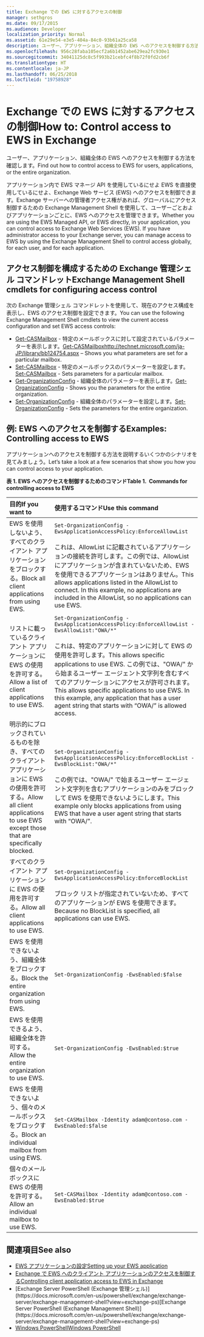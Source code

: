 ```yaml
---
title: Exchange での EWS に対するアクセスの制御
manager: sethgros
ms.date: 09/17/2015
ms.audience: Developer
localization_priority: Normal
ms.assetid: 61e29e54-e3e5-404a-84c0-93b61a25ca58
description: ユーザー、アプリケーション、組織全体の EWS へのアクセスを制御する方法を確認します。
ms.openlocfilehash: 956c28faba105ecf2a6b1452abe629ea2fc930e1
ms.sourcegitcommit: 34041125dc8c5f993b21cebfc4f8b72f0fd2cb6f
ms.translationtype: HT
ms.contentlocale: ja-JP
ms.lasthandoff: 06/25/2018
ms.locfileid: "19758928"
---
```

# <a name="control-access-to-ews-in-exchange"></a><span data-ttu-id="7e3af-103">Exchange での EWS に対するアクセスの制御</span><span class="sxs-lookup"><span data-stu-id="7e3af-103">How to: Control access to EWS in Exchange</span></span>

<span data-ttu-id="7e3af-104">ユーザー、アプリケーション、組織全体の EWS へのアクセスを制御する方法を確認します。</span><span class="sxs-lookup"><span data-stu-id="7e3af-104">Find out how to control access to EWS for users, applications, or the entire organization.</span></span>
  
<span data-ttu-id="7e3af-p101">アプリケーション内で EWS マネージ API を使用しているにせよ EWS を直接使用しているにせよ、Exchange Web サービス (EWS) へのアクセスを制御できます。Exchange サーバーへの管理者アクセス権があれば、グローバルにアクセス制御するための Exchange Management Shell を使用して、ユーザーごとおよびアプリケーションごとに、EWS へのアクセスを管理できます。</span><span class="sxs-lookup"><span data-stu-id="7e3af-p101">Whether you are using the EWS Managed API, or EWS directly, in your application, you can control access to Exchange Web Services (EWS). If you have administrator access to your Exchange server, you can manage access to EWS by using the Exchange Management Shell to control access globally, for each user, and for each application.</span></span>
  
## <a name="exchange-management-shell-cmdlets-for-configuring-access-control"></a><span data-ttu-id="7e3af-107">アクセス制御を構成するための Exchange 管理シェル コマンドレット</span><span class="sxs-lookup"><span data-stu-id="7e3af-107">Exchange Management Shell cmdlets for configuring access control</span></span>
<span data-ttu-id="7e3af-108"><a name="bk_Cmdlets"> </a></span><span class="sxs-lookup"><span data-stu-id="7e3af-108"></span></span>

<span data-ttu-id="7e3af-109">次の Exchange 管理シェル コマンドレットを使用して、現在のアクセス構成を表示し、EWS のアクセス制御を設定できます。</span><span class="sxs-lookup"><span data-stu-id="7e3af-109">You can use the following Exchange Management Shell cmdlets to view the current access configuration and set EWS access controls:</span></span>
  
- <span data-ttu-id="7e3af-110">[Get-CASMailbox](http://technet.microsoft.com/ja-JP/library/bb124754.aspx) - 特定のメールボックスに対して設定されているパラメーターを表示します。</span><span class="sxs-lookup"><span data-stu-id="7e3af-110">[Get-CASMailboxhttp://technet.microsoft.com/ja-JP/library/bb124754.aspx](http://technet.microsoft.com/ja-JP/library/bb124754.aspx) – Shows you what parameters are set for a particular mailbox.</span></span>   
- <span data-ttu-id="7e3af-111">[Set-CASMailbox](http://technet.microsoft.com/ja-JP/library/bb125264.aspx) - 特定のメールボックスのパラメーターを設定します。</span><span class="sxs-lookup"><span data-stu-id="7e3af-111">[Set-CASMailbox](http://technet.microsoft.com/ja-JP/library/bb125264.aspx) - Sets parameters for a particular mailbox.</span></span>    
- <span data-ttu-id="7e3af-112">[Get-OrganizationConfig](http://technet.microsoft.com/ja-JP/library/aa997571.aspx) - 組織全体のパラメーターを表示します。</span><span class="sxs-lookup"><span data-stu-id="7e3af-112">[Get-OrganizationConfig](http://technet.microsoft.com/ja-JP/library/aa997571.aspx) - Shows you the parameters for the entire organization.</span></span>    
- <span data-ttu-id="7e3af-113">[Set-OrganizationConfig](http://technet.microsoft.com/ja-JP/library/aa997443.aspx) - 組織全体のパラメーターを設定します。</span><span class="sxs-lookup"><span data-stu-id="7e3af-113">[Set-OrganizationConfig](http://technet.microsoft.com/ja-JP/library/aa997443.aspx) - Sets the parameters for the entire organization.</span></span> 

<span data-ttu-id="7e3af-114"><a name="bk_Examples"> </a></span><span class="sxs-lookup"><span data-stu-id="7e3af-114"></span></span>

## <a name="examples-controlling-access-to-ews"></a><span data-ttu-id="7e3af-115">例: EWS へのアクセスを制御する</span><span class="sxs-lookup"><span data-stu-id="7e3af-115">Examples: Controlling access to EWS</span></span>

<span data-ttu-id="7e3af-116">アプリケーションへのアクセスを制御する方法を説明するいくつかのシナリオを見てみましょう。</span><span class="sxs-lookup"><span data-stu-id="7e3af-116">Let’s take a look at a few scenarios that show you how you can control access to your application.</span></span>
  
<span data-ttu-id="7e3af-117">**表 1. EWS へのアクセスを制御するためのコマンド**</span><span class="sxs-lookup"><span data-stu-id="7e3af-117">**Table 1.  Commands for controlling access to EWS**</span></span>

|<span data-ttu-id="7e3af-118">目的</span><span class="sxs-lookup"><span data-stu-id="7e3af-118">If you want to</span></span> |<span data-ttu-id="7e3af-119">使用するコマンド</span><span class="sxs-lookup"><span data-stu-id="7e3af-119">Use this command</span></span>|
|:-----|:-----|
|<span data-ttu-id="7e3af-120">EWS を使用しないよう、すべてのクライアント アプリケーションをブロックする。</span><span class="sxs-lookup"><span data-stu-id="7e3af-120">Block all client applications from using EWS.</span></span> | `Set-OrganizationConfig -EwsApplicationAccessPolicy:EnforceAllowList`<br/><br/><span data-ttu-id="7e3af-p102">これは、AllowList に記載されているアプリケーションの接続を許可します。この例では、AllowList にアプリケーションが含まれていないため、EWS を使用できるアプリケーションはありません。</span><span class="sxs-lookup"><span data-stu-id="7e3af-p102">This allows applications listed in the AllowList to connect. In this example, no applications are included in the AllowList, so no applications can use EWS.</span></span> |
|<span data-ttu-id="7e3af-123">リストに載っているクライアント アプリケーションに EWS の使用を許可する。</span><span class="sxs-lookup"><span data-stu-id="7e3af-123">Allow a list of client applications to use EWS.</span></span> | `Set-OrganizationConfig -EwsApplicationAccessPolicy:EnforceAllowList -EwsAllowList:"OWA/*"`<br/><br/><span data-ttu-id="7e3af-124">これは、特定のアプリケーションに対して EWS の使用を許可します。</span><span class="sxs-lookup"><span data-stu-id="7e3af-124">This allows specific applications to use EWS.</span></span> <span data-ttu-id="7e3af-125">この例では、"OWA/" から始まるユーザー エージェント文字列を含むすべてのアプリケーションにアクセスが許可されます。</span><span class="sxs-lookup"><span data-stu-id="7e3af-125">This allows specific applications to use EWS. In this example, any application that has a user agent string that starts with “OWA/” is allowed access.</span></span> |
|<span data-ttu-id="7e3af-126">明示的にブロックされているものを除き、すべてのクライアント アプリケーションに EWS の使用を許可する。</span><span class="sxs-lookup"><span data-stu-id="7e3af-126">Allow all client applications to use EWS except those that are specifically blocked.</span></span> | `Set-OrganizationConfig -EwsApplicationAccessPolicy:EnforceBlockList -EwsBlockList:"OWA/*"`<br/> <br/><span data-ttu-id="7e3af-127">この例では、"OWA/" で始まるユーザー エージェント文字列を含むアプリケーションのみをブロックして EWS を使用できないようにします。</span><span class="sxs-lookup"><span data-stu-id="7e3af-127">This example only blocks applications from using EWS that have a user agent string that starts with “OWA/”.</span></span> |
|<span data-ttu-id="7e3af-128">すべてのクライアント アプリケーションに EWS の使用を許可する。</span><span class="sxs-lookup"><span data-stu-id="7e3af-128">Allow all client applications to use EWS.</span></span> | `Set-OrganizationConfig -EwsApplicationAccessPolicy:EnforceBlockList` <br/><br/> <span data-ttu-id="7e3af-129">ブロック リストが指定されていないため、すべてのアプリケーションが EWS を使用できます。</span><span class="sxs-lookup"><span data-stu-id="7e3af-129">Because no BlockList is specified, all applications can use EWS.</span></span> |
|<span data-ttu-id="7e3af-130">EWS を使用できないよう、組織全体をブロックする。</span><span class="sxs-lookup"><span data-stu-id="7e3af-130">Block the entire organization from using EWS.</span></span> | `Set-OrganizationConfig -EwsEnabled:$false` |
|<span data-ttu-id="7e3af-131">EWS を使用できるよう、組織全体を許可する。</span><span class="sxs-lookup"><span data-stu-id="7e3af-131">Allow the entire organization to use EWS.</span></span> | `Set-OrganizationConfig -EwsEnabled:$true`|
|<span data-ttu-id="7e3af-132">EWS を使用できないよう、個々のメールボックスをブロックする。</span><span class="sxs-lookup"><span data-stu-id="7e3af-132">Block an individual mailbox from using EWS.</span></span> | `Set-CASMailbox -Identity adam@contoso.com -EwsEnabled:$false`|
|<span data-ttu-id="7e3af-133">個々のメールボックスに EWS の使用を許可する。</span><span class="sxs-lookup"><span data-stu-id="7e3af-133">Allow an individual mailbox to use EWS.</span></span> | `Set-CASMailbox -Identity adam@contoso.com -EwsEnabled:$true`|
   
## <a name="see-also"></a><span data-ttu-id="7e3af-134">関連項目</span><span class="sxs-lookup"><span data-stu-id="7e3af-134">See also</span></span>

- [<span data-ttu-id="7e3af-135">EWS アプリケーションの設定</span><span class="sxs-lookup"><span data-stu-id="7e3af-135">Setting up your EWS application</span></span>](setting-up-your-ews-application.md)    
- [<span data-ttu-id="7e3af-136">Exchange で EWS へのクライアント アプリケーションのアクセスを制御する</span><span class="sxs-lookup"><span data-stu-id="7e3af-136">Controlling client application access to EWS in Exchange</span></span>](controlling-client-application-access-to-ews-in-exchange.md)   
- <span data-ttu-id="7e3af-137">
  [Exchange Server PowerShell (Exchange 管理シェル)](https://docs.microsoft.com/en-us/powershell/exchange/exchange-server/exchange-management-shell?view=exchange-ps)</span><span class="sxs-lookup"><span data-stu-id="7e3af-137">[Exchange Server PowerShell (Exchange Management Shell)](https://docs.microsoft.com/en-us/powershell/exchange/exchange-server/exchange-management-shell?view=exchange-ps)</span></span> 
- [<span data-ttu-id="7e3af-138">Windows PowerShell</span><span class="sxs-lookup"><span data-stu-id="7e3af-138">Windows PowerShell</span></span>](http://msdn.microsoft.com/ja-JP/library/dd835506%28v=vs.85%29.aspx)
    

